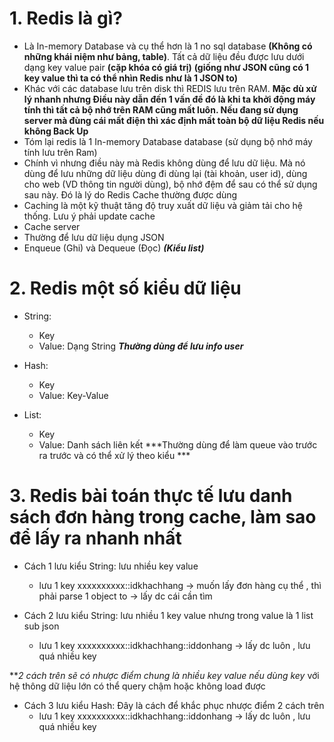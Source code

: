 # 1. Redis là gì?
- Là In-memory Database và cụ thể hơn là 1 no sql database **(Không có những khái niệm như bảng, table)**. Tất cả dữ liệu đều được lưu dưới dạng key value pair **(cặp khóa có giá trị)** **(giống như JSON cũng có 1 key value thì ta có thể nhìn Redis như là 1 JSON to)**
- Khác với các database lưu trên disk thì REDIS lưu trên RAM. **Mặc dù xử lý nhanh nhưng Điều này dẫn đến 1 vấn đề đó là khi ta khởi động máy tính thì tất cả bộ nhớ trên RAM cũng mất luôn. Nếu đang sử dụng server mà đùng cái mất điện thì xác định mất toàn bộ dữ liệu Redis nếu không Back Up**
- Tóm lại redis là 1 In-memory Database database (sử dụng bộ nhớ máy tính lưu trên Ram)
- Chính vì nhưng điều này mà Redis không dùng để lưu dữ liệu. Mà nó dùng để lưu những dữ liệu dùng đi dùng lại (tài khoản, user id), dùng cho web (VD thông tin người dùng), bộ nhớ đệm để sau có thể sử dụng sau này. Đó là lý do Redis Cache thường được dùng
- Caching là một kỹ thuật tăng độ truy xuất dữ liệu và giảm tải cho hệ thống. Lưu ý phải update cache
- Cache server
- Thường để lưu dữ liệu dụng JSON
- Enqueue (Ghi) và Dequeue (Đọc) ***(Kiểu list)*** 

# 2. Redis một số kiểu dữ liệu
- String:
  - Key
  - Value: Dạng String
***Thường dùng để lưu info user***

- Hash:
  - Key
  - Value: Key-Value


- List:
  - Key
  - Value: Danh sách liên kết
***Thường dùng để làm queue vào trước ra trước và có thể xử lý theo kiểu ***

# 3. Redis bài toán thực tế lưu danh sách đơn hàng trong cache, làm sao để lấy ra nhanh nhất
- Cách 1 lưu kiểu String: lưu nhiều key value
  - lưu 1 key xxxxxxxxxx::idkhachhang  -> muốn lấy đơn hàng cụ thể , thì phải parse 1 object to -> lấy dc cái cần tìm

- Cách 2 lưu kiểu String: lưu nhiều 1 key value nhưng trong value là 1 list sub json
  - lưu 1 key xxxxxxxxxx::idkhachhang::iddonhang -> lấy dc luôn , lưu quá nhiều key

***2 cách trên sẽ có nhược điểm chung là nhiều key value nếu dùng key* với hệ thông dữ liệu lớn có thể query chậm hoặc không load được

- Cách 3 lưu kiểu Hash: Đây là cách để khắc phục nhược điểm 2 cách trên
  - lưu 1 key xxxxxxxxxx::idkhachhang::iddonhang -> lấy dc luôn , lưu quá nhiều key
